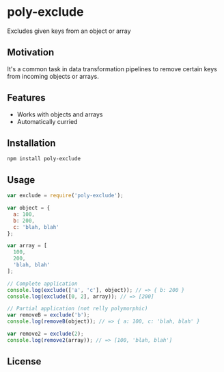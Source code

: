 # poly-exclude
Excludes given keys from an object or array

## Motivation
It's a common task in data transformation pipelines to remove certain keys from incoming objects or arrays.

## Features
- Works with objects and arrays
- Automatically curried

## Installation

```
npm install poly-exclude
```

## Usage

```javascript
var exclude = require('poly-exclude');

var object = {
  a: 100,
  b: 200,
  c: 'blah, blah'
};

var array = [
  100,
  200,
  'blah, blah'
];

// Complete application
console.log(exclude(['a', 'c'], object)); // => { b: 200 }
console.log(exclude([0, 2], array)); // => [200]

// Partial application (not relly polymorphic)
var removeB = exclude('b');
console.log(removeB(object)); // => { a: 100, c: 'blah, blah' }

var remove2 = exclude(2);
console.log(remove2(array)); // => [100, 'blah, blah']
```

## License
